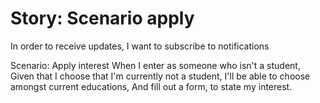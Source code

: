 # Story: Scenario apply

In order to receive updates,
I want to subscribe to notifications

Scenario: Apply interest
When I enter as someone who isn't a student,
Given that I choose that I'm currently not a student,
I'll be able to choose amongst current educations,
And fill out a form, to state my interest.
